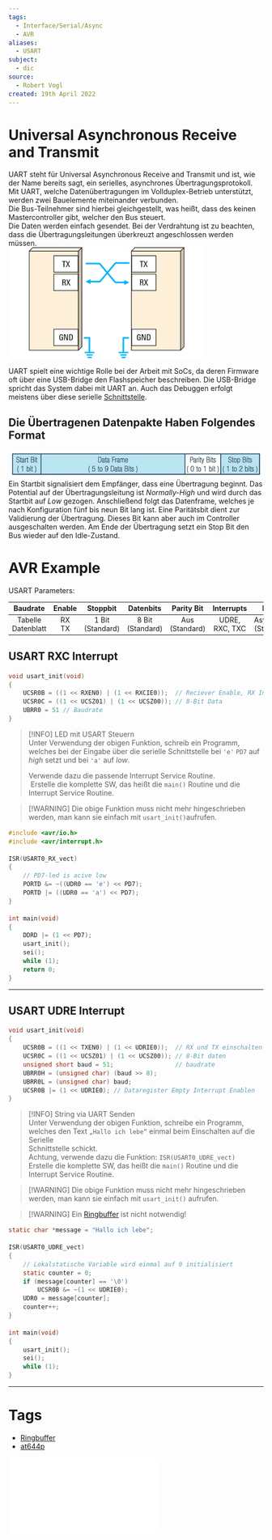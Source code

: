 ```yaml
---
tags:
  - Interface/Serial/Async
  - AVR
aliases:
  - USART
subject:
  - dic
source:
  - Robert Vogl
created: 19th April 2022
---
```


# Universal Asynchronous Receive and Transmit

UART steht für Universal Asynchronous Receive and Transmit und ist, wie der Name bereits sagt, ein serielles, asynchrones Übertragungsprotokoll.  
Mit UART, welche Datenübertragungen im Vollduplex-Betrieb unterstützt, werden zwei Bauelemente miteinander verbunden.  
Die Bus-Teilnehmer sind hierbei gleichgestellt, was heißt, dass des keinen Mastercontroller gibt, welcher den Bus steuert.  
Die Daten werden einfach gesendet. Bei der Verdrahtung ist zu beachten, dass die Übertragungsleitungen überkreuzt angeschlossen werden müssen.  
![UART_Wiring](assets/UART_Wiring.png)

UART spielt eine wichtige Rolle bei der Arbeit mit SoCs, da deren Firmware oft über eine USB-Bridge den Flashspeicher beschreiben. Die USB-Bridge spricht das System dabei mit UART an. Auch das Debuggen erfolgt meistens über diese serielle [Schnittstelle]({MOC}%20Schnittstellen.md).

## Die Übertragenen Datenpakte Haben Folgendes Format

![UART_Frame](assets/UART_Frame.png)  
Ein Startbit signalisiert dem Empfänger, dass eine Übertragung beginnt. Das Potential auf der Übertragungsleitung ist _Normally-High_ und wird durch das Startbit auf _Low_ gezogen. Anschließend folgt das Datenframe, welches je nach Konfiguration fünf bis neun Bit lang ist. Eine Paritätsbit dient zur Validierung der Übertragung. Dieses Bit kann aber auch im Controller ausgeschalten werden. Am Ende der Übertragung setzt ein Stop Bit den Bus wieder auf den Idle-Zustand.

# AVR Example

USART Parameters:

|       Baudrate        |  Enable  |       Stoppbit        |       Datenbits       |     Parity Bit      |   Interrupts   |           Mode            |
|:---------------------:|:--------:|:---------------------:|:---------------------:|:-------------------:|:--------------:|:-------------------------:|
| Tabelle<br>Datenblatt | RX<br>TX | 1 Bit <br> (Standard) | 8 Bit <br> (Standard) | Aus <br> (Standard) | UDRE, RXC, TXC | Asynchron <br> (Standard) |

## USART RXC Interrupt

```c
void usart_init(void)
{
	UCSR0B = ((1 << RXEN0) | (1 << RXCIE0));  // Reciever Enable, RX Interrupt Enable
	UCSR0C = ((1 << UCSZ01) | (1 << UCSZ00)); // 8-Bit Data
	UBRR0 = 51 // Baudrate
}
```

> [!INFO] LED mit USART Steuern  
> Unter Verwendung der obigen Funktion, schreib ein Programm,  
> welches bei der Eingabe über die serielle Schnittstelle bei `'e'` `PD7` auf _high_ setzt und bei `'a'` auf _low_.
> 
> Verwende dazu die passende Interrupt Service Routine.  
> Erstelle die komplette SW, das heißt die `main()` Routine und die Interrupt Service Routine.

> [!WARNING] Die obige Funktion muss nicht mehr hingeschrieben werden, man kann sie einfach mit `usart_init()`aufrufen.

```c
#include <avr/io.h>
#include <avr/interrupt.h>

ISR(USART0_RX_vect)
{
	// PD7-led is acive low
	PORTD &= ~((UDR0 == 'e') << PD7);
	PORTD |= ((UDR0 == 'a') << PD7);
}

int main(void)
{
	DDRD |= (1 << PD7);
	usart_init();
	sei();
	while (1);
	return 0;
}
```

---

## USART UDRE Interrupt

```c
void usart_init(void)
{
	UCSR0B = ((1 << TXEN0) | (1 << UDRIE0));  // RX und TX einschalten
	UCSR0C = ((1 << UCSZ01) | (1 << UCSZ00)); // 8-Bit daten
	unsigned short baud = 51;                 // baudrate
	UBRR0H = (unsigned char) (baud >> 8);
	UBRR0L = (unsigned char) baud;
	UCSR0B |= (1 << UDRIE0); // Dataregister Empty Interrupt Enablen
}
```

> [!INFO] String via UART Senden  
> Unter Verwendung der obigen Funktion, schreibe ein Programm, welches den Text `„Hallo ich lebe“` einmal beim Einschalten auf die Serielle  
> Schnittstelle schickt.  
> Achtung, verwende dazu die Funktion: `ISR(USART0_UDRE_vect)`  
> Erstelle die komplette SW, das heißt die `main()` Routine und die Interrupt Service Routine.

> [!WARNING] Die obige Funktion muss nicht mehr hingeschrieben werden, man kann sie einfach mit `usart_init()` aufrufen.

> [!WARNING] Ein [Ringbuffer](Ringbuffer.md) ist nicht notwendig!

```c
static char *message = "Hallo ich lebe";

ISR(USART0_UDRE_vect)
{
	// Lokalstatische Variable wird einmal auf 0 initialisiert
	static counter = 0;
	if (message[counter] == '\0')
		UCSR0B &= ~(1 << UDRIE0);
	UDR0 = message[counter];
	counter++;
}

int main(void)
{
	usart_init();
	sei();
	while (1);
}
```

---

# Tags

- [Ringbuffer](Ringbuffer.md)
- [at644p](AVR%20ATmega644p.md)

![at644p](datasheets/at644p.pdf)
